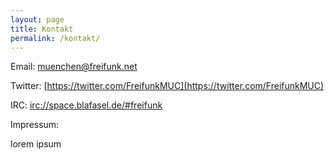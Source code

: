```yaml
---
layout: page
title: Kontakt
permalink: /kontakt/
---
```


Email: [muenchen@freifunk.net](mailto://muenchen@freifunk.net)

Twitter: [https://twitter.com/FreifunkMUC](https://twitter.com/FreifunkMUC)

IRC: [irc://space.blafasel.de/#freifunk](irc://space.blafasel.de/#freifunk)

Impressum:

lorem ipsum
